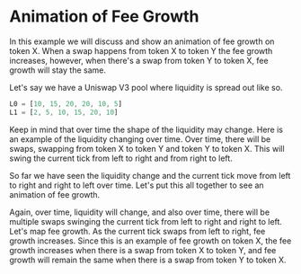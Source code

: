 # Animation of Fee Growth

In this example we will discuss and show an animation of fee growth on token X. When a swap happens from token X to token Y the fee growth increases, however, when there's a swap from token Y to token X, fee growth will stay the same.

Let's say we have a Uniswap V3 pool where liquidity is spread out like so.
```javascript
L0 = [10, 15, 20, 20, 10, 5]
L1 = [2, 5, 10, 15, 20, 10]
```
Keep in mind that over time the shape of the liquidity may change. Here is an example of the liquidity changing over time. Over time, there will be swaps, swapping from token X to token Y and token Y to token X. This will swing the current tick from left to right and from right to left.

So far we have seen the liquidity change and the current tick move from left to right and right to left over time. Let's put this all together to see an animation of fee growth. 

Again, over time, liquidity will change, and also over time, there will be multiple swaps swinging the current tick from left to right and right to left. Let's map fee growth. As the current tick swaps from left to right, fee growth increases. Since this is an example of fee growth on token X, the fee growth increases when there is a swap from token X to token Y, and fee growth will remain the same when there is a swap from token Y to token X.
